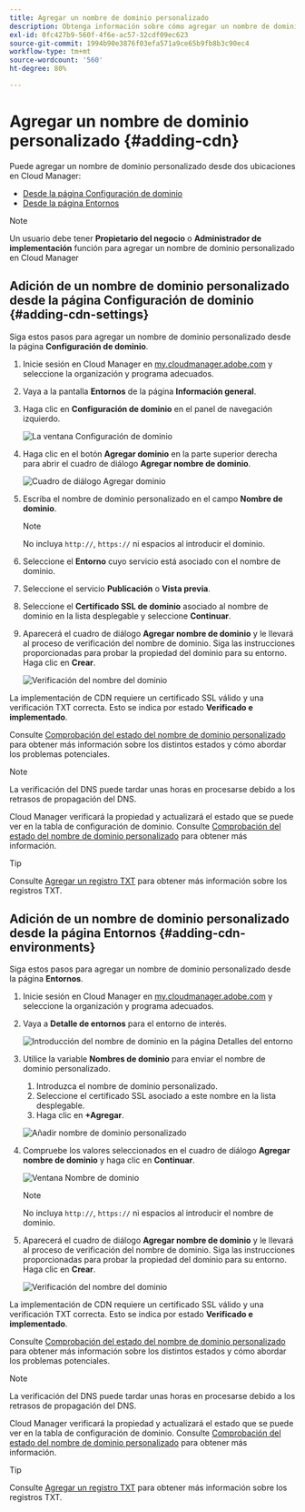 ```yaml
---
title: Agregar un nombre de dominio personalizado
description: Obtenga información sobre cómo agregar un nombre de dominio personalizado mediante Cloud Manager.
exl-id: 0fc427b9-560f-4f6e-ac57-32cdf09ec623
source-git-commit: 1994b90e3876f03efa571a9ce65b9fb8b3c90ec4
workflow-type: tm+mt
source-wordcount: '560'
ht-degree: 80%

---
```


# Agregar un nombre de dominio personalizado {#adding-cdn}

Puede agregar un nombre de dominio personalizado desde dos ubicaciones en Cloud Manager:

* [Desde la página Configuración de dominio](#adding-cdn-settings)
* [Desde la página Entornos](#adding-cdn-environments)

>[!NOTE]
>
>Un usuario debe tener **Propietario del negocio** o **Administrador de implementación** función para agregar un nombre de dominio personalizado en Cloud Manager

## Adición de un nombre de dominio personalizado desde la página Configuración de dominio {#adding-cdn-settings}

Siga estos pasos para agregar un nombre de dominio personalizado desde la página **Configuración de dominio**.

1. Inicie sesión en Cloud Manager en [my.cloudmanager.adobe.com](https://my.cloudmanager.adobe.com/) y seleccione la organización y programa adecuados.

1. Vaya a la pantalla **Entornos** de la página **Información general**.

1. Haga clic en **Configuración de dominio** en el panel de navegación izquierdo.

   ![La ventana Configuración de dominio](/help/implementing/cloud-manager/assets/cdn/cdn-create.png)

1. Haga clic en el botón **Agregar dominio** en la parte superior derecha para abrir el cuadro de diálogo **Agregar nombre de dominio**.

   ![Cuadro de diálogo Agregar dominio](/help/implementing/cloud-manager/assets/cdn/add-cdn1.png)

1. Escriba el nombre de dominio personalizado en el campo **Nombre de dominio**.

   >[!NOTE]
   >
   >No incluya `http://`, `https://` ni espacios al introducir el dominio.

1. Seleccione el **Entorno** cuyo servicio está asociado con el nombre de dominio.

1. Seleccione el servicio **Publicación** o **Vista previa**.

1. Seleccione el **Certificado SSL de dominio** asociado al nombre de dominio en la lista desplegable y seleccione **Continuar**.

1. Aparecerá el cuadro de diálogo **Agregar nombre de dominio** y le llevará al proceso de verificación del nombre de dominio. Siga las instrucciones proporcionadas para probar la propiedad del dominio para su entorno. Haga clic en **Crear**.

   ![Verificación del nombre del dominio](/help/implementing/cloud-manager/assets/cdn/cdn-create6.png)

La implementación de CDN requiere un certificado SSL válido y una verificación TXT correcta. Esto se indica por estado **Verificado e implementado**.

Consulte [Comprobación del estado del nombre de dominio personalizado](/help/implementing/cloud-manager/custom-domain-names/check-domain-name-status.md) para obtener más información sobre los distintos estados y cómo abordar los problemas potenciales.

>[!NOTE]
>
>La verificación del DNS puede tardar unas horas en procesarse debido a los retrasos de propagación del DNS.
>
>Cloud Manager verificará la propiedad y actualizará el estado que se puede ver en la tabla de configuración de dominio. Consulte [Comprobación del estado del nombre de dominio personalizado](/help/implementing/cloud-manager/custom-domain-names/check-domain-name-status.md) para obtener más información.

>[!TIP]
>
>Consulte [Agregar un registro TXT](/help/implementing/cloud-manager/custom-domain-names/add-text-record.md) para obtener más información sobre los registros TXT.

## Adición de un nombre de dominio personalizado desde la página Entornos {#adding-cdn-environments}

Siga estos pasos para agregar un nombre de dominio personalizado desde la página **Entornos**.

1. Inicie sesión en Cloud Manager en [my.cloudmanager.adobe.com](https://my.cloudmanager.adobe.com/) y seleccione la organización y programa adecuados.

1. Vaya a **Detalle de entornos** para el entorno de interés.

   ![Introducción del nombre de dominio en la página Detalles del entorno](/help/implementing/cloud-manager/assets/cdn/cdn-create4.png)

1. Utilice la variable **Nombres de dominio** para enviar el nombre de dominio personalizado.

   1. Introduzca el nombre de dominio personalizado.
   1. Seleccione el certificado SSL asociado a este nombre en la lista desplegable.
   1. Haga clic en **+Agregar**.

   ![Añadir nombre de dominio personalizado](/help/implementing/cloud-manager/assets/cdn/cdn-create3.png)

1. Compruebe los valores seleccionados en el cuadro de diálogo **Agregar nombre de dominio** y haga clic en **Continuar**.

   ![Ventana Nombre de dominio](/help/implementing/cloud-manager/assets/cdn/cdn-create5.png)

   >[!NOTE]
   >
   >No incluya `http://`, `https://` ni espacios al introducir el nombre de dominio.

1. Aparecerá el cuadro de diálogo **Agregar nombre de dominio** y le llevará al proceso de verificación del nombre de dominio. Siga las instrucciones proporcionadas para probar la propiedad del dominio para su entorno. Haga clic en **Crear**.

   ![Verificación del nombre del dominio](/help/implementing/cloud-manager/assets/cdn/cdn-create6.png)

La implementación de CDN requiere un certificado SSL válido y una verificación TXT correcta. Esto se indica por estado **Verificado e implementado**.

Consulte [Comprobación del estado del nombre de dominio personalizado](/help/implementing/cloud-manager/custom-domain-names/check-domain-name-status.md) para obtener más información sobre los distintos estados y cómo abordar los problemas potenciales.

>[!NOTE]
>
>La verificación del DNS puede tardar unas horas en procesarse debido a los retrasos de propagación del DNS.
>
>Cloud Manager verificará la propiedad y actualizará el estado que se puede ver en la tabla de configuración de dominio. Consulte [Comprobación del estado del nombre de dominio personalizado](/help/implementing/cloud-manager/custom-domain-names/check-domain-name-status.md) para obtener más información.

>[!TIP]
>
>Consulte [Agregar un registro TXT](/help/implementing/cloud-manager/custom-domain-names/add-text-record.md) para obtener más información sobre los registros TXT.
